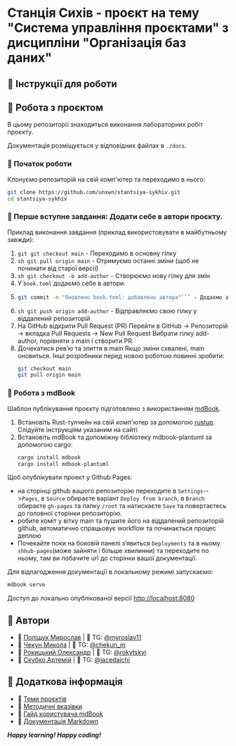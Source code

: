 
# Станція Сихів - проєкт на тему "Система управління проєктами" з дисципліни "Організація баз даних"  

## 📌 Інструкції для роботи

## 📂 Робота з проєктом

В цьому репозиторії знаходиться виконання лабораторних робіт проєкту. 

Документація розміщується у відповідних файлах в ```./docs```.

### 🚀 Початок роботи
Клонуємо репозиторій на свій комп'ютер та переходимо в нього:
   ```sh
   git clone https://github.com/unxwn/stantsiya-sykhiv.git
   cd stantsiya-sykhiv
   ```

### 📝 Перше вступне завдання: Додати себе в автори проєкту.
Приклад виконання завдання (приклад використовувати в майбутньому завжди): 
1. ```git git checkout main``` - Переходимо в основну гілку
2. ```sh git pull origin main``` - Отримуємо останні зміни (щоб не починати від старої версії)
3. ```sh git checkout -b add-author``` - Створюємо нову гілку для змін
4. У `book.toml` додаємо себе в автори.
5.  ```sh git add book.toml
    git commit -m "Оновлено book.toml: добавлено автора"``` - Додаємо зміни в коміт
6. ```sh git push origin add-author``` - Відправляємо свою гілку у віддалений репозиторій
7. На GitHub відкрити Pull Request (PR)
Перейти в GitHub → Репозиторій → вкладка Pull Requests → New Pull Request
Вибрати гілку add-author, порівняти з main і створити PR.
8. Дочекатися рев’ю та злиття в main
   Якщо зміни схвалені, main оновиться.
   Інші розробники перед новою роботою повинні зробити:
   ```sh
   git checkout main
   git pull origin main
   ```

### 📔 Робота з mdBook

Шаблон публікування проєкту підготовлено з використанням [mdBook](https://github.com/rust-lang/mdBook).

1. Встановіть Rust-тулчейн на свій комп'ютер за допомогою [rustup](https://rustup.rs). Слідуйте інструкціям указаним на сайті
2. Встановіть mdBook та допоміжну бібліотеку mdbook-plantuml за допомогою cargo:
    ```sh
   cargo install mdbook
   cargo install mdbook-plantuml
   ```

Щоб опублікувати проект у Github Pages:
  - на сторінці github вашого репозиторію переходите в ```Settings```-->```Pages```, в ```Source``` обираєте варіант ```Deploy from branch```, в ```Branch``` обираєте ```gh-pages``` та папку ```/root``` та натискаєте ```Save``` та повертаєтесь до головної сторінки репозиторію.
  - робите коміт у вітку main та пушите його на віддалений репозиторій github, автоматично спрацьовує  workflow та починається процес деплою
  - Почекайте поки на боковій панелі зʼявиться ```Deployments``` та в ньому ```shhub-pages```(може зайняти і більше хвилинни) та переходите по ньому, там ви побачите url до сторінки вашої документації.

Для відлагодження документації в локальному режимі запускаємо:
   ```sh
   mdbook serve
   ```

Доступ до локально опублікованої версії [http://localhost:8080](http://localhost:8080)

## 👥 Автори
- 🌸 [Поліщук Мирослав](https://github.com/unxwn) | 📩 TG: [@myroslav11](https://t.me/myroslav11)  
- 💠 [Чекун Микола](https://github.com/chekunm) | 📩 TG: [@chekun_m](https://t.me/chekun_m)  
- 💠 [Рокицький Олександр](https://github.com/rokytskyii) | 📩 TG: [@rokytskyi](https://t.me/@rokytskyi)  
- 💠 [Скубко Артемій](https://github.com/jacedaichi) | 📩 TG: [@jacedaichi](https://t.me/@jacedaichi)  

## 📌 Додаткова інформація

- 📜 [Теми проєктів](./guidelines/themes.md)
- 📖 [Методичні вказівки](./guidelines/guidelines.md)
- 📔 [Гайд користувача mdBook](https://rust-lang.github.io/mdBook/)
- 📄 [Документація Markdown](https://theme-hope.vuejs.press/cookbook/markdown/)

***Happy learning! Happy coding!*** 
